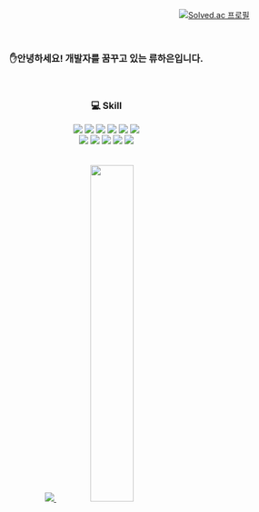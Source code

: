 <div align="right">
  
   [![Solved.ac
  프로필](http://mazassumnida.wtf/api/mini/generate_badge?boj=haun321)](https://solved.ac/haun321) 
 
<div align="center">
 
<br/>
  

###  ✋안녕하세요! 개발자를 꿈꾸고 있는 류하은입니다.

<br/>
  
### 💻 Skill
<div>
  <img src="https://img.shields.io/badge/JavaScript-F7DF1E?style=flat-square&logo=JavaScript&logoColor=white"/></a>
  <img src="https://img.shields.io/badge/HTML5-E34F26?style=flat-square&logo=HTML5&logoColor=white"/></a>
  <img src="https://img.shields.io/badge/CSS3-1572B6?style=flat-square&logo=CSS3&logoColor=white"/></a>
  <img src="https://img.shields.io/badge/TypeScript-3178C6?style=flat-square&logo=TypeScript&logoColor=black"/></a>
  <img src="https://img.shields.io/badge/React-61DAFB?style=flat-square&logo=React&logoColor=black"/></a>
  <img src="https://img.shields.io/badge/Vue.js-4FC08D?style=flat-square&logo=Vue.js&logoColor=black"/></a>
</div>
<div>
  <img src="https://img.shields.io/badge/Python-3776AB?style=plastic&logo=Python&logoColor=yellow"/>
  <img src="https://img.shields.io/badge/MySQL-4479A1?style=flat-square&logo=MySQL&logoColor=white"/></a>
  <img src="https://img.shields.io/badge/Django-092E20?style=flat-square&logo=Django&logoColor=white"/></a>
  <img src="https://img.shields.io/badge/Git-F05032?style=flat-square&logo=Git&logoColor=white"/></a>
  <img src="https://img.shields.io/badge/Jira-0052CC?style=flat-square&logo=Jira&logoColor=white"/></a> 
</div>

<br/>
<br/>

<a href="s">
  <img src="https://github-readme-stats.vercel.app/api/top-langs/?username=haunnn&exclude_repo=haunnn.github.io&layout=compact" />
</a>
<a href="s">
  <img src="https://github-readme-stats.vercel.app/api?username=haunnn&show_icons=true" width="39%" />
</a>
